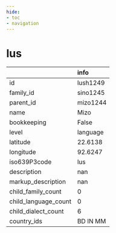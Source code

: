 ```yaml
---
hide:
- toc
- navigation
---
```

# lus
|                      | info     |
|:---------------------|:---------|
| id                   | lush1249 |
| family_id            | sino1245 |
| parent_id            | mizo1244 |
| name                 | Mizo     |
| bookkeeping          | False    |
| level                | language |
| latitude             | 22.6138  |
| longitude            | 92.6247  |
| iso639P3code         | lus      |
| description          | nan      |
| markup_description   | nan      |
| child_family_count   | 0        |
| child_language_count | 0        |
| child_dialect_count  | 6        |
| country_ids          | BD IN MM |